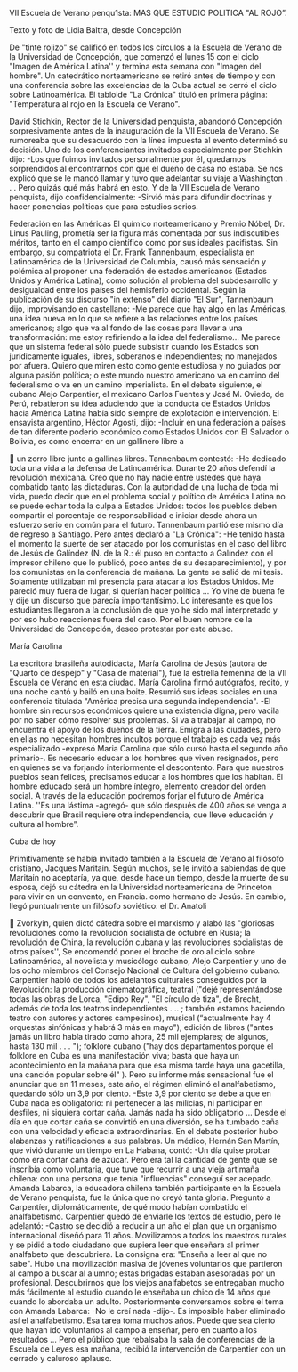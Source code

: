 ---
---
VII Escuela de Verano penqu1sta: MAS QUE ESTUDIO POLITICA 
"AL ROJO”. 

Texto y foto de Lidia Baltra, desde Concepción 

De "tinte rojizo" se calificó en todos los círculos a la Escuela de Verano de la Universidad 
de Concepción, que comenzó el lunes 15 con el ciclo "Imagen de América Latina'' y 
termina esta semana con "Imagen del hombre". Un catedrático norteamericano se retiró 
antes de tiempo y con una conferencia sobre las excelencias de la Cuba actual se cerró 
el ciclo sobre Latinoamérica. El tabloide "La Crónica" tituló en primera página: 
"Temperatura al rojo en la Escuela de Verano". 

David Stichkin, Rector de la Universidad penquista, abandonó Concepción 
sorpresivamente antes de la inauguración de la VII Escuela de Verano. Se rumoreaba 
que su desacuerdo con la línea impuesta al evento determinó su decisión. Uno de los 
conferenciantes invitados especialmente por Stichkin dijo: -Los que fuimos invitados 
personalmente por él, quedamos sorprendidos al encontrarnos con que el dueño de 
casa no estaba. Se nos explicó que se le mandó llamar y tuvo que adelantar su viaje a 
Washington . . . Pero quizás qué más habrá en esto. Y de la VII Escuela de Verano 
penquista, dijo confidencialmente: -Sirvió más para difundir doctrinas y hacer ponencias 
políticas que para estudios serios. 

Federación en las Américas El químico norteamericano y Premio Nóbel, Dr. Linus 
Pauling, prometía ser la figura más comentada por sus indiscutibles méritos, tanto en el 
campo científico como por sus ideales pacifistas. Sin embargo, su compatriota el Dr. 
Frank Tannenbaum, especialista en Latinoamérica de la Universidad de Columbia, 
causó más sensación y polémica al proponer una federación de estados americanos 
(Estados Unidos y América Latina), como solución al problema del subdesarrollo y 
desigualdad entre los países del hemisferio occidental. Según la publicación de su 
discurso "in extenso" del diario "El Sur", Tannenbaum dijo, improvisando en castellano: 
-Me parece que hay algo en las Américas, una idea nueva en lo que se refiere a las 
relaciones entre los países americanos; algo que va al fondo de las cosas para llevar a 
una transformación: me estoy refiriendo a la idea del federalismo... Me parece que un 
sistema federal sólo puede subsistir cuando los Estados son jurídicamente iguales, 
libres, soberanos e independientes; no manejados por afuera. Quiero que miren esto 
como gente estudiosa y no guiados por alguna pasión política; o este mundo nuestro 
americano va en camino del federalismo o va en un camino imperialista. En el debate 
siguiente, el cubano Alejo Carpentier, el mexicano Carlos Fuentes y José M. Oviedo, de 
Perú, rebatieron su idea aduciendo que la conducta de Estados Unidos hacia América 
Latina había sido siempre de explotación e intervención. El ensayista argentino, Héctor 
Agosti, dijo: -Incluir en una federación a países de tan diferente poderío económico 
como Estados Unidos con El Salvador o Bolivia, es como encerrar en un gallinero libre a 


un zorro libre junto a gallinas libres. Tannenbaum contestó: -He dedicado toda una vida 
a la defensa de Latinoamérica. Durante 20 años defendí la revolución mexicana. Creo 
que no hay nadie entre ustedes que haya combatido tanto las dictaduras. Con la 
autoridad de una lucha de toda mi vida, puedo decir que en el problema social y político 
de América Latina no se puede echar toda la culpa a Estados Unidos: todos los pueblos 
deben compartir el porcentaje de responsabilidad e iniciar desde ahora un esfuerzo 
serio en común para el futuro. Tannenbaum partió ese mismo día de regreso a Santiago. 
Pero antes declaró a "La Crónica": -He tenido hasta el momento la suerte de ser atacado 
por los comunistas en el caso del libro de Jesús de Galíndez (N. de la R.: él puso en 
contacto a Galíndez con el impresor chileno que lo publicó, poco antes de su 
desaparecimiento), y por los comunistas en la conferencia de mañana. La gente se salió 
de mi tesis. Solamente utilizaban mi presencia para atacar a los Estados Unidos. Me 
pareció muy fuera de lugar, si querían hacer política ... Yo vine de buena fe y dije un 
discurso que parecía importantísimo. Lo interesante es que los estudiantes llegaron a la 
conclusión de que yo he sido mal interpretado y por eso hubo reacciones fuera del caso. 
Por el buen nombre de la Universidad de Concepción, deseo protestar por este abuso. 

María Carolina 

 La escritora brasileña autodidacta, María Carolina de Jesús (autora de "Quarto de 
despejo" y "Casa de material"), fue la estrella femenina de la VII Escuela de Verano en 
esta ciudad. María Carolina firmó autógrafos, recitó, y una noche cantó y bailó en una 
boite. Resumió sus ideas sociales en una conferencia titulada "América precisa una 
segunda independencia". -El hombre sin recursos económicos quiere una existencia 
digna, pero vacila por no saber cómo resolver sus problemas. Si va a trabajar al campo, 
no encuentra el apoyo de los dueños de la tierra. Emigra a las ciudades, pero en ellas no 
necesitan hombres incultos porque el trabajo es cada vez más especializado -expresó 
Maria Carolina que sólo cursó hasta el segundo año primario-. Es necesario educar a los 
hombres que viven resignados, pero en quienes se va forjando interiormente el 
descontento. Para que nuestros pueblos sean felices, precisamos educar a los hombres 
que los habitan. El hombre educado será un hombre íntegro, elemento creador del orden 
social. A través de la educación podremos forjar el futuro de América Latina. ''Es una 
lástima -agregó- que sólo después de 400 años se venga a descubrir que Brasil requiere 
otra independencia, que lleve educación y cultura al hombre”. 

 Cuba de hoy 

 Primitivamente se había invitado también a la Escuela de Verano al filósofo cristiano, 
Jacques Maritain. Según muchos, se le invitó a sabiendas de que Maritain no aceptaría, 
ya que, desde hace un tiempo, desde la muerte de su esposa, dejó su cátedra en la 
Universidad norteamericana de Princeton para vivir en un convento, en Francia. como 
hermano de Jesús. En cambio, llegó puntualmente un filósofo soviético: el Dr. Anatoli 


Zvorkyin, quien dictó cátedra sobre el marxismo y alabó las "gloriosas revoluciones 
como la revolución socialista de octubre en Rusia; la revolución de China, la revolución 
cubana y las revoluciones socialistas de otros países'', Se encomendó poner el broche 
de oro al ciclo sobre Latinoamérica, al novelista y musicólogo cubano, Alejo Carpentier 
y uno de los ocho miembros del Consejo Nacional de Cultura del gobierno cubano. 
Carpentier habló de todos los adelantos culturales conseguidos por la Revolución: la 
producción cinematográfica, teatral ("dejé representándose todas las obras de Lorca, 
"Edipo Rey", "El círculo de tiza", de Brecht, además de toda los teatros independientes . 
.. ; también estamos haciendo teatro con autores y actores campesinos), musical 
(“actualmente hay 4 orquestas sinfónicas y habrá 3 más en mayo"), edición de libros 
("antes jamás un libro había tirado como ahora, 25 mil ejemplares; de algunos, hasta 130 
mil . . . "); folklore cubano ("hay dos departamentos porque el folklore en Cuba es una 
manifestación viva; basta que haya un acontecimiento en la mañana para que esa 
misma tarde haya una gacetilla, una canción popular sobre él" ). Pero su informe más 
sensacional fue el anunciar que en 11 meses, este año, el régimen eliminó el 
analfabetismo, quedando sólo un 3,9 por ciento. -Este 3,9 por ciento se debe a que en 
Cuba nada es obligatorio: ni pertenecer a las milicias, ni participar en desfiles, ni siquiera 
cortar caña. Jamás nada ha sido obligatorio ... Desde el día en que cortar caña se 
convirtió en una diversión, se ha tumbado caña con una velocidad y eficacia 
extraordinarias. En el debate posterior hubo alabanzas y ratificaciones a sus palabras. 
Un médico, Hernán San Martín, que vivió durante un tiempo en La Habana, contó: -Un 
día quise probar cómo era cortar caña de azúcar. Pero era tal la cantidad de gente que 
se inscribía como voluntaria, que tuve que recurrir a una vieja artimaña chilena: con una 
persona que tenía "influencias" conseguí ser acepado. Amanda Labarca, la educadora 
chilena también participante en la Escuela de Verano penquista, fue la única que no 
creyó tanta gloria. Preguntó a Carpentíer, diplomáticamente, de qué modo habían 
combatido el analfabetismo. Carpentier quedó de enviarle los textos de estudio, pero le 
adelantó: -Castro se decidió a reducir a un año el plan que un organismo internacional 
diseñó para 11 años. Movilizamos a todos los maestros rurales y se pidió a todo 
ciudadano que supiera leer que enseñara al primer analfabeto que descubriera. La 
consigna era: "Enseña a leer al que no sabe". Hubo una movilización masiva de jóvenes 
voluntarios que partieron al campo a buscar al alumno; estas brigadas estaban 
asesoradas por un profesional. Descubrirnos que los viejos analfabetos se entregaban 
mucho más fácilmente al estudio cuando le enseñaba un chico de 14 años que cuando 
lo abordaba un adulto. Posteriormente conversamos sobre el tema con Amanda 
Labarca: -No le creí nada -dijo-. Es imposible haber eliminado así el analfabetismo. Esa 
tarea toma muchos años. Puede que sea cierto que hayan ido voluntarios al campo a 
enseñar, pero en cuanto a los resultados ... Pero el público que rebalsaba la sala de 
conferencias de la Escuela de Leyes esa mañana, recibió la intervención de Carpentier 
con un cerrado y caluroso aplauso. 



